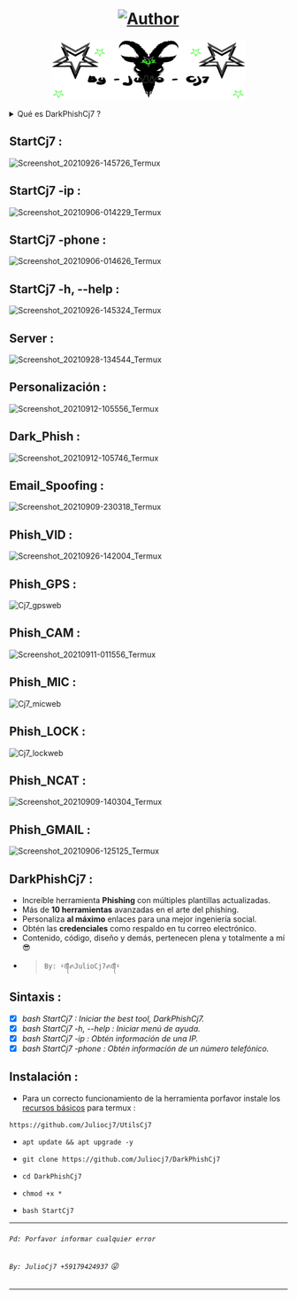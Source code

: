 <h1 align="center"><a href="https://github.com/Juliocj7"><img title="Author" src="https://img.shields.io/badge/Author-𖤐 𝙹𝚞𝚕𝚒𝚘 𝙲𝚓7 𖤐-svg?style=flat&color=000000&logo=github"></a></h1>
 
<p align="center"><img src="https://github.com/Juliocj7/Juliocj7/blob/main/InicioCj72.gif" width="350" height="110"/> </p>


<details>
<summary> Qué es DarkPhishCj7 ? </summary>
<br>

 - DarkPhishCj7 es mi herramienta privada de phishing 100% funcional.
 - Inicio de creación >> 10 de agosto del 2021.
 - Fin de la creación >> 5 de septiembre del 2021.

</details>

## StartCj7 :
![Screenshot_20210926-145726_Termux](https://user-images.githubusercontent.com/81049859/134820855-66647ddb-dd4c-4750-84b4-5a3e260ccfa7.png)

## StartCj7 -ip :
![Screenshot_20210906-014229_Termux](https://user-images.githubusercontent.com/81049859/132167262-367018ba-0ce3-46c3-9443-f96ba6ede082.png)

## StartCj7 -phone :
![Screenshot_20210906-014626_Termux](https://user-images.githubusercontent.com/81049859/132167284-00faae5c-391d-46ef-8ef3-4374cfec32b1.png)

## StartCj7 -h, --help :
![Screenshot_20210926-145324_Termux](https://user-images.githubusercontent.com/81049859/134820931-6d5c8f6d-270c-4f1a-a982-7c30f5f87de6.png)

## Server :
![Screenshot_20210928-134544_Termux](https://user-images.githubusercontent.com/81049859/135138912-4b4f4287-c9cc-466c-850c-5835552756e3.png)

## Personalización :
![Screenshot_20210912-105556_Termux](https://user-images.githubusercontent.com/81049859/132992574-ab7f89c3-d21d-4843-9e79-e119d07a597e.png)

## Dark_Phish :
![Screenshot_20210912-105746_Termux](https://user-images.githubusercontent.com/81049859/132992580-0c669782-c6c6-43d4-a896-5d797cf37da1.png)

## Email_Spoofing :
![Screenshot_20210909-230318_Termux](https://user-images.githubusercontent.com/81049859/132792985-ffbe7f3b-39c2-4a54-80c4-ed3a159a9a64.png)

## Phish_VID :
![Screenshot_20210926-142004_Termux](https://user-images.githubusercontent.com/81049859/134819665-e88315b1-391c-47f0-9ab6-6836042cb022.png)

## Phish_GPS :
![Cj7_gpsweb](https://user-images.githubusercontent.com/81049859/132144325-4aece1d6-bcea-434b-b70d-f330ef4816fb.png)

## Phish_CAM :
![Screenshot_20210911-011556_Termux](https://user-images.githubusercontent.com/81049859/132937249-5fe39fe1-56d9-4fd4-b0ef-f0d296ccdde6.png)

## Phish_MIC :
![Cj7_micweb](https://user-images.githubusercontent.com/81049859/132144394-1de1c7af-7f33-4a00-991d-c4d34d91373f.png)

## Phish_LOCK :
![Cj7_lockweb](https://user-images.githubusercontent.com/81049859/132144401-afd50657-7594-44c7-ada4-9ca23102280f.png)

## Phish_NCAT :
![Screenshot_20210909-140304_Termux](https://user-images.githubusercontent.com/81049859/132740058-01dc47ff-a856-40d9-804d-234a4cb36ef1.png)

## Phish_GMAIL :
![Screenshot_20210906-125125_Termux](https://user-images.githubusercontent.com/81049859/132247842-4ebb7838-96d1-4338-9204-00d2f0d48254.png)

## DarkPhishCj7 :
* Increíble herramienta **Phishing** con múltiples plantillas actualizadas.
* Más de **10 herramientas** avanzadas en el arte del phishing.
* Personaliza **al máximo** enlaces para una mejor ingeniería social.
* Obtén las **credenciales** como respaldo en tu correo electrónico.
* Contenido, código, diseño y demás, pertenecen plena y totalmente a mí :sunglasses:
- > ` By: ⍣᭕ᬁ᭖JulioCj7᭖᭕ᬁ⍣ `

## Sintaxis :
- [x] *bash StartCj7 : Iniciar the best tool, DarkPhishCj7.*
- [x] *bash StartCj7 -h, --help : Iniciar menú de ayuda.*
- [x] *bash StartCj7 -ip : Obtén información de una IP.*
- [x] *bash StartCj7 -phone : Obtén información de un número telefónico.*

## Instalación :

* Para un correcto funcionamiento de la herramienta porfavor instale los [recursos básicos](https://github.com/Juliocj7/UtilsCj7) para termux :

~~~
https://github.com/Juliocj7/UtilsCj7
~~~

* `apt update && apt upgrade -y`

* `git clone https://github.com/Juliocj7/DarkPhishCj7`

* `cd DarkPhishCj7`

* `chmod +x *`

* `bash StartCj7`

---
###### `Pd: Porfavor informar cualquier error`
###### `By: JulioCj7 +59179424937` :stuck_out_tongue_winking_eye:
---
